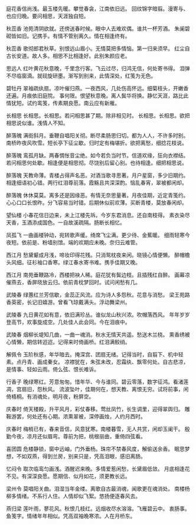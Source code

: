 <!-- { "loadSidebar": true } -->
庭花香信尚浅。最玉楼先暖。攀觉春衾，江南依旧远。
回纹锦字暗翦。漫寄与、也应归晚。要问相思，天涯独自短。

秋蕊香
池苑清阴欲就。还傍送春时候。眼中人去难欢偶。谁共一杯芳酒。
朱阑碧砌皆如旧。记携手。有情不管别离久。情在相逢终有。

秋蕊香
歌彻郎君秋草。别恨远山眉小。无情莫把多情恼。第一归来须早。
红尘自古长安道。故人多。相思不比相逢好。此别朱颜应老。

思远人
红叶黄花秋意晚，千里念行客。飞云过尽，归鸿无信，何处寄书得。
泪弹不尽临窗滴。就砚旋研墨。渐写到别来，此情深处，红笺为无色。

碧牡丹
翠袖疏纨扇。凉叶催归燕。一夜西风，几处伤高怀远。细菊枝头，开嫩香还遍。月痕依旧庭院。
事何限。恨望秋意晚。离人鬓华将换。静忆天涯，路比此情犹短。试约鸾笺，传素期良愿。南云应有新雁。

长相思
长相思。长相思。若问相思甚了期。除非相见时。
长相思。长相思。欲把相思说似谁。浅情人不知。

醉落魄
满街斜月。垂鞭自唱阳关彻。断尽柔肠思归切。都为人人，不许多时别。
南桥昨夜风吹雪。短长亭下征尘歇。归时定有梅堪折。欲把离愁，细捻花枝说。

醉落魄
鸾孤月缺。两春惆怅音尘绝。如今若负当时节。信道欢缘，狂向衣襟结。
若问相思何处歇。相逢便是相思彻。尽饶别后留心别。也待相逢。细把相思说。

醉落魄
天教命薄。青楼占得声名恶。对酒当歌寻思著。月户星窗，多少旧期约。
相逢细语初心错。两行红泪尊前落。霞觞且共深深酌。恼乱春宵，翠被都闲却。

醉落魄
休休莫莫。离多还是因缘恶。有情无奈思量著。月夜佳期，近定青笺约。
心心口口长恨昨。分飞容易当时错。后期休似前欢薄。买断青楼，莫放春闲却。

望仙楼
小春花信日边来，未上江楼先坼。今岁东君消息。还自南枝得。
素衣染尽天香，玉酒添成国色。一自故溪疏隔。肠断长相忆。

凤孤飞
一曲画楼钟动，宛转歌声缓。绮席飞尘满。更少待、金蕉暖。
细雨轻寒今夜短。依前是、粉墙别馆。端的欢期应未晚。奈归云难管。

西江月
愁黛颦成月浅，啼妆印得花残。只消鸳枕夜来闲。晓镜心情便懒。
醉帽檐头风细。征衫袖口香寒。绿江春水寄书难。携手佳期又晚。

西江月
南苑垂鞭路冷，西楼把袂人稀。庭花犹有鬓边枝。且插残红自醉。
画幕凉催燕去，香屏晓放云归。依前青枕梦回时。试问闲愁有几。

武陵春
绿蕙红兰芳信歇，金蕊正风流。应为诗人多怨秋。花意与消愁。
梁王苑路香英密，长记旧嬉游。曾看飞琼戴满头。浮动舞梁州。

武陵春
九日黄花如有意，依旧满珍丛。谁似龙山秋兴浓。吹帽落西风。
年年岁岁登高节，欢事旋成空。几处佳人此会同。今在泪痕中。

武陵春
烟柳长堤知几曲，一曲一魂消。秋水无情天共遥。愁送木兰桡。
熏香绣被心情懒，期信转迢迢。记得来时倚画桥。红泪满鲛绡。

解佩令
玉阶秋感，年华暗去。掩深宫、团扇无绪。记得当时，自翦下、机中轻素。点丹青、画成秦女。
凉襟犹在，朱弦未改，忍霜纨、飘零何处。自古悲凉，是情事、轻如云雨。倚么弦、恨长难诉。

行香子
晚绿寒红。芳意匆匆。惜年华、今与谁同。碧云零落，数字征鸿。看渚莲凋，宫扇旧，怨秋风。
流波坠叶，佳期何在，想天教、离恨无穷。试将前事，闲倚梧桐。有消魂处，明月夜，粉屏空。

庆春时
倚天楼殿，升平风月，彩仗春移。莺丝凤竹，长生调里，迎得翠舆归。
雕鞍游罢，何处还有心期。浓熏翠被，深停画烛，人约月西时。

庆春时
梅梢已有，春来音信，风意犹寒。南楼暮雪，无人共赏，闲却玉阑干。
殷勤今夜，凉月还似眉弯。尊前为把，桃根丽曲，重倚四弦看。

喜团圆
危楼静锁，窗中远岫，门外垂杨。珠帘不禁春风度，解偷送余香。
眠思梦想，不如双燕，得到兰房，别来只是，凭高泪眼，感旧离肠。

忆闷令
取次临鸾匀画浅。酒醒迟来晚。多情爱惹闲愁，长黛眉低敛。
月底相逢花不见。有深深良愿。愿期信、似月如花，须更教长远。

梁州令
莫唱阳关曲。泪湿当年金缕。离歌自古最消魂，闻歌更在魂消处。
南楼杨柳多情绪。不系行人住。人情却似飞絮。悠扬便逐春风去。

燕归梁
莲叶雨，蓼花风。秋恨几枝红。远烟收尽水溶溶。飞雁碧云中。
衷肠事。鱼笺字。情绪年年相似。凭高双袖晚寒浓。人在月桥东。
